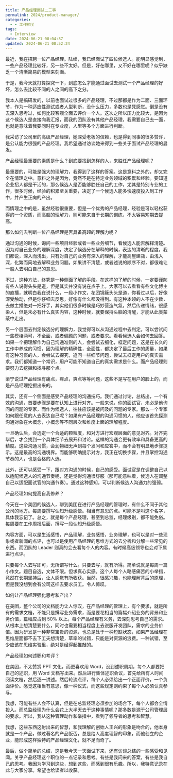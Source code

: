 ```yaml
---
title: 产品经理面试二三事
permalink: 2024/product-manager/
categories:
  - - 工作相关
tags:
  - Interview
date: 2024-06-21 00:04:37
updated: 2024-06-21 00:52:24
---
```

最近，我在招聘一位产品经理。陆续，我已经面试了四位候选人。能明显感觉到，一些产品经理比较好，另一些不太好。但是，好在哪里，又不好在哪里呢？似乎缺乏一个清晰简易的模型来刻画。

于是，我今天就打算探究一下，到底怎么才能通过面试去测试一个产品经理的好坏，怎么去比较不同的人之间的高下之分。

<!--more-->

我本人是搞研发的，以前也面试过很多的产品经理，不过那都是作为二面、三面环节，作为一种适应性测试或者人型判断，没什么压力，多数也是凭感觉。倒是没有去深入思考过，如何比较客观全面去评价一个人。这次之所以压力比较大，是因为这个候选人是直接向我汇报，而我的团队没有其他产品经理，我需要自己去一面，也就是意味着我要同时在专业度，人型等多个方面进行判断。

我采访了公司里的高级产品经理，她深受老板的信赖，也是得到同事的很多赞许，是公认能力很强的产品经理。我希望通过访谈她来得到一些关于面试产品经理的启发。

产品经理最重要的素质是什么？到底要找到怎样的人，来胜任产品经理呢？

最重要的，可能是强大的理解力，我得到了这样的答案。这是意料之外的，却又完全在情理之中。意料之外是因为，竟然不是在特定业务领域的积累和经验。要知道企业招人都是干活的，那么候选人是否能够胜任自己的工作，尤其是特别专业的工作，很多时候，经验的积累至关重要，决定了一个候选人能多快速度投入到工作中，并产生正向的产出。

而情理之中的是，虽然经验很重要，但是一个优秀的产品经理，经验是可以轻松获得的一个资质，而高超的理解力，则可能来自于长期的训练，不太容易短期去提高。

那么如何去判断一位产品经理是否具备高超的理解力呢？

通过沟通的时候，询问一些项目经验或者一些业务细节，看候选人能否解释清楚。因为对自己业务的理解深度，决定了候选分在解释的时候，表达的清晰的程度，我们都说，深入而浅出，只有对自己的业务有深入的理解，才能高屋建瓴，由浅入深，化繁而简地去解释业务问题。如果讲不清楚，或者述说的顺序不对，都很难让一般人去明白自己的意思。

不过，这种方法，终究是一种侧面了解的手段。在这样的了解的时候，一定要谨防有些人说得头头是道，但是其实并没有说在点子上。大家可以去看看有些文化博主的直播，就明白我在说什么，一段小作文，花团锦簇头头是道，你看过以后，好像深受触动，但是你仔细去反思，好像有什么都没得到。有这种本领的人不在少数，去做主播绝对一把好手，其实他们很多时候是巧妙营造气氛，然后传递情绪，很感染人，但是未必有什么真实内容，这种时候，就要保持头脑的清醒，才能从此类蒙蔽中走出。

另一个层面去判定候选分的理解力，我觉得可以从沟通过程中去判定。可以尝试问一些模棱两可，不全面，或者偏颇的问题，或者要求。看看候选人会如何去回答。如果一个把理解作为自己沟通准则的人，会尝试去细化，框定问题，这是在长久的工作中养成的习惯，因为理解的精确性，全面性，都决定了最后工作的质量，如果有这种习惯的人，会尝试去探究，追问一些细节问题，尝试去框定用户的真实需求。我们都知道一个常识，用户可能不知道自己的真实需求是什么。而产品经理则要努力去挖掘和找寻那个点。

梁宁说过产品经理有痛点，痒点，爽点等等问题，这些不是写在用户的脸上的，而是产品经理挖掘出来的。

其实，还有一个侧面是感受产品经理的沟通技巧。我们通过讨论，总结出，一个有效的沟通，首要步骤是要在认知上进行对齐。一般来说，你的面试官，未必是他询问的问题的专家，而作为候选人，往往应该是被问及的问题的专家。那么一个专家如何跟任意的人去表达自己呢？如果有产品经理的沟通习惯的人，他应该首先探测沟通对象在大概念，小概念等不同层次和维度上面的理解程度。

一旦确认后，会选定一个合适的颗粒度，和对方进行宏观层面的意见对齐。对齐完毕后，才会找到一个具体细节去展开和讨论。这样的沟通会更有效率和具备更高的精度。这些沟通习惯，会润物细无声到每个发问和应答中，而不会有明显地步骤提示。这是最高的沟通境界。而能够明确提示对方，我正在切换步骤，并且掌控沟通节奏的人，也是合格的人选。

此外，还可以感受一下，跟对方沟通的时候，自己的感受。面试官是在调整自己以以适配候选人的沟通节奏呢，还是觉得沟通很舒服（那可能意味着，候选人在调整自己以适配面试官的沟通节奏）。通过这种感知，可以判断候选人沟通力的强弱。

产品经理如何提高自我修养？

今天在一个美团的候选人，聊到美团在进行产品经理的管理时，有什么不同于其他公司的地方。每周要撰写认知升级感悟。相当有意思的点。可能不是叫这个名字，具体我忘记了。总之，就是每个产品经理，甚至到总监，经理级别，都不能免俗。每周要在工作周报后面，撰写一段认知升级感悟。

内容方面，可以是生活感悟，产品理解，业务感悟，业务理解，也可以是对一些现象或者新闻的点评，也可以是使用产品经理的思维方式的去分析和分解一些常见的东西。而团队的 Leader 则真的会去看每个人的内容。有时候高级领导也会对下属进行点评。

只要每个人去写即可，无所谓写什么。只要去写，就有所得。简单说就是每周一篇小作文。题目自选，文体不限。但求真心实感。这个人每个人略感痛苦的小举措，竟然在长期坚持后，让人感觉有所收获。当然，很感兴趣，也能理解背后的原理，但是我没想到会有公司这样去要求员工。令人惊叹。

如何让产品经理强化思考和产出？

在美团，整个公司的文档能力让人惊叹，在产品经理的管理上，有个要求，就是所有的需求文档，不能只是撰写业务需求，而是要花相当的篇幅介绍业务的背景和业务价值，篇幅应占到 50% 以上。每个产品经理有义务，去深刻思考自己的需求。从根本上想清楚要什么，同时也需要相当程度上去说服开发团队，需求的业务价值。因为研发是一种非常宝贵的资源，也总是处于一种短缺状态，如果产品经理在思维层面都不去下工夫想清楚，草率的试错，只能是对资源的浪费。一种试错，至少应该在思维实验里，绝对是经得起推敲的。

产品经理如何述职和考评？

在美团，不太赞赏 PPT 文化，而更喜欢用 Word，没到述职周期，每个人都要把自己的述职，用 Word 文档写出来。然后进行集体述职会议，首先给所有人时间阅读文档，然后逐一讲述。然后轮流点评，每个人必须给出一个正面评价，一个负面评价。感觉这相当有意思，像一种仪式，而这些规定则约束了每个人必须认真参与。

我想，可能有些人会不认真，但是在总监经理必须参加的场合下，每个人都会全情投入。而总监经理为什么会花上大半天去干这种事情呢？那多数是源于公司管理层的要求。所以，我从这种管理动作和举措中，看到了领导者的思考和智慧。

我想，这些东西这射出来的智慧，和我理解的创始人王兴的形象是吻合的，他本身就是一个产品，做过著名的产品饭否，总是给人高度理智的印象，而他创立的企业，能形成这样独特的产品经理文化，就不足而奇了。

最后，做个简单的总结，这是我今天一天面试下来，还有访谈总结的一些感受和见闻。关乎产品经理这个职位的一点记录和思考。有些是我问来的答案，有些是我自己的思考。我因为学习到这些，想到这些，而感到很有乐趣。所以，我特意记录在此与大家分享。希望也给读者以收获。

